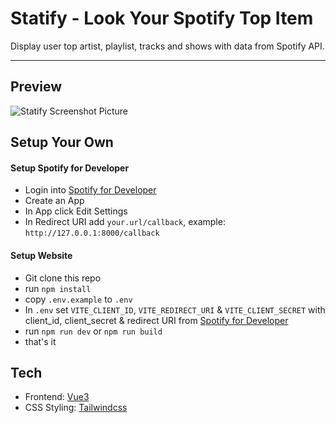 # Statify - Look Your Spotify Top Item
Display user top artist, playlist, tracks and shows with data from Spotify API.

---

## Preview
![Statify Screenshot Picture](https://drive.google.com/uc?id=1d4Mqy4qAj5Lk3vm68hGnOdXn_w3nYW_q)

## Setup Your Own
#### Setup Spotify for Developer
- Login into [Spotify for Developer](https://developer.spotify.com/dashboard)
- Create an App
- In App click Edit Settings
- In Redirect URI add `your.url/callback`, example: `http://127.0.0.1:8000/callback`

#### Setup Website
- Git clone this repo
- run `npm install`
- copy `.env.example` to  `.env`
- In `.env` set  `VITE_CLIENT_ID`, `VITE_REDIRECT_URI` & `VITE_CLIENT_SECRET` with client_id, client_secret & redirect URI from [Spotify for Developer](https://developer.spotify.com/dashboard)
- run `npm run dev` or `npm run build`
- that's it


## Tech
- Frontend: [Vue3](https://vuejs.org/)
- CSS Styling: [Tailwindcss](https://tailwindcss.com/)
